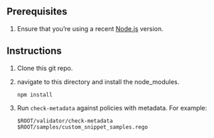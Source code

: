## Prerequisites

1. Ensure that you’re using a recent [Node.js][1] version.

## Instructions

1. Clone this git repo.
2. navigate to this directory and install the node_modules.

    ```
    npm install
    ```

3. Run `check-metadata` against policies with metadata. For example:

    ```
    $ROOT/validator/check-metadata $ROOT/samples/custom_snippet_samples.rego
    ```

[1]: https://nodejs.org/en/download/
